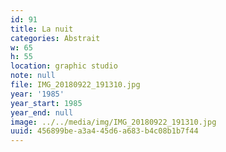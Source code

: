 ```yaml
---
id: 91
title: La nuit
categories: Abstrait
w: 65
h: 55
location: graphic studio
note: null
file: IMG_20180922_191310.jpg
year: '1985'
year_start: 1985
year_end: null
image: ../../media/img/IMG_20180922_191310.jpg
uuid: 456899be-a3a4-45d6-a683-b4c08b1b7f44
---
```


